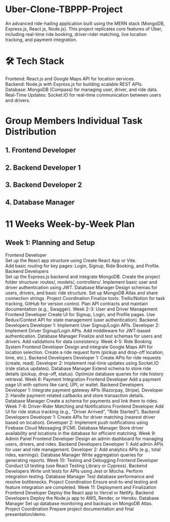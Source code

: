 # Uber-Clone-TBPPP-Project
An advanced ride-hailing application built using the MERN stack (MongoDB, Express.js, React.js, Node.js). This project replicates core features of Uber, including real-time ride booking, driver-rider matching, live location tracking, and payment integration.

# 🛠️ Tech Stack
Frontend: React.js and Google Maps API for location services. <br/>
Backend: Node.js with Express.js for building scalable REST APIs. <br/>
Database: MongoDB (Compass) for managing user, driver, and ride data. <br/>
Real-Time Updates: Socket.IO for real-time communication between users and drivers. <br/>

# Group Members Individual Task Distribution <br/>
## 1. Frontend Developer <br/>
## 2. Backend Developer 1 <br/>
## 3. Backend Developer 2 <br/>
## 4. Database Manager <br/>

# 11 Weeks Week-by-Week Plan <br/>

## Week 1: Planning and Setup <br/>
Frontend Developer<br/>
Set up the React app structure using Create React App or Vite.<br/>
Add basic routing for key pages: Login, Signup, Ride Booking, and Profile.<br/>
Backend Developers<br/>
Set up the Express.js backend and integrate MongoDB.
Create the project folder structure: routes/, models/, controllers/.
Implement basic user and driver authentication using JWT.
Database Manager
Design schemas for users, drivers, and basic ride structure.
Set up MongoDB Atlas and share connection strings.
Project Coordination
Finalize tools: Trello/Notion for task tracking, GitHub for version control.
Plan API contracts and maintain documentation (e.g., Swagger).
Week 2-3: User and Driver Management
Frontend Developer
Create UI for Signup, Login, and Profile pages.
Use Redux/Context API for state management (user authentication).
Backend Developers
Developer 1: Implement User Signup/Login APIs.
Developer 2: Implement Driver Signup/Login APIs.
Add middleware for JWT-based authentication.
Database Manager
Finalize and test schemas for users and drivers.
Add validations for data consistency.
Week 4-5: Ride Booking System
Frontend Developer
Design and integrate Google Maps API for location selection.
Create a ride request form (pickup and drop-off location, time, etc.).
Backend Developers
Developer 1: Create APIs for ride requests (create, read).
Developer 2: Implement real-time updates using Socket.IO (ride status updates).
Database Manager
Extend schema to store ride details (pickup, drop-off, status).
Optimize database queries for ride history retrieval.
Week 6: Payment Integration
Frontend Developer
Add a payment page UI with options like card, UPI, or wallet.
Backend Developers
Developer 1: Integrate payment gateway APIs (Razorpay, Stripe).
Developer 2: Handle payment-related callbacks and store transaction details.
Database Manager
Create a schema for payments and link them to rides.
Week 7-8: Driver-Rider Matching and Notifications
Frontend Developer
Add UI for ride status tracking (e.g., "Driver Arrived", "Ride Started").
Backend Developers
Developer 1: Create APIs for driver matching (nearest driver based on location).
Developer 2: Implement push notifications using Firebase Cloud Messaging (FCM).
Database Manager
Store driver availability and locations in the database for efficient matching.
Week 9: Admin Panel
Frontend Developer
Design an admin dashboard for managing users, drivers, and rides.
Backend Developers
Developer 1: Add admin APIs for user and ride management.
Developer 2: Add analytics APIs (e.g., total rides, earnings).
Database Manager
Write aggregation queries for generating reports.
Week 10: Testing and Debugging
Frontend Developer
Conduct UI testing (use React Testing Library or Cypress).
Backend Developers
Write unit tests for APIs using Jest or Mocha.
Perform integration testing.
Database Manager
Test database performance and resolve bottlenecks.
Project Coordination
Ensure end-to-end testing and feature integration are completed.
Week 11: Deployment and Finalization
Frontend Developer
Deploy the React app to Vercel or Netlify.
Backend Developers
Deploy the Node.js app to AWS, Render, or Heroku.
Database Manager
Set up database monitoring and backups on MongoDB Atlas.
Project Coordination
Prepare project documentation and final presentation/demo.
